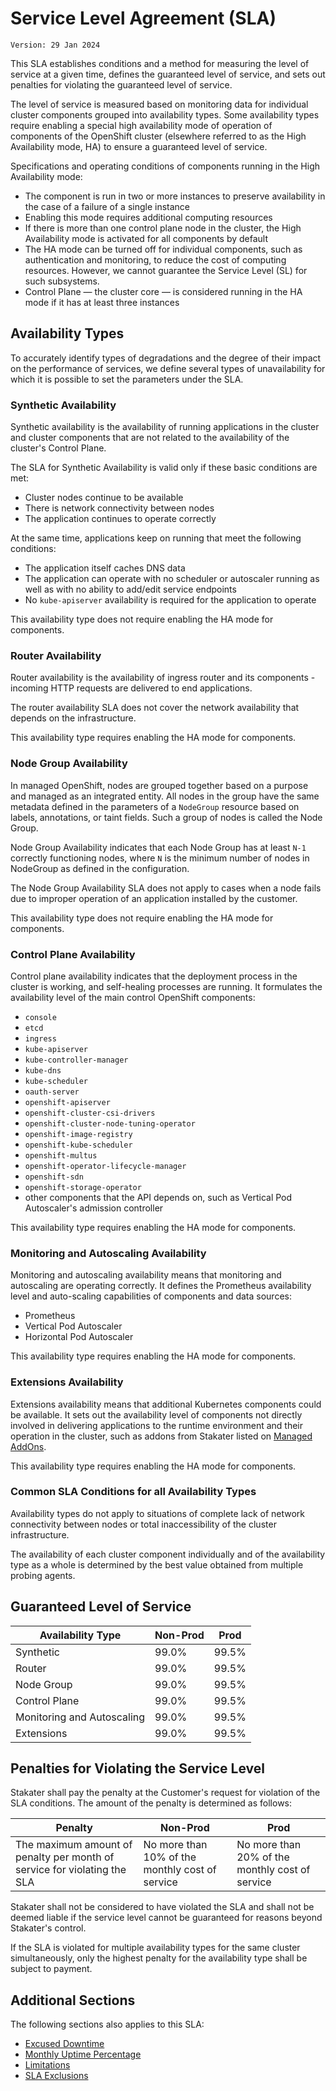 # Service Level Agreement (SLA)

`Version: 29 Jan 2024`

This SLA establishes conditions and a method for measuring the level of service at a given time, defines the guaranteed level of service, and sets out penalties for violating the guaranteed level of service.

The level of service is measured based on monitoring data for individual cluster components grouped into availability types. Some availability types require enabling a special high availability mode of operation of components of the OpenShift cluster (elsewhere referred to as the High Availability mode, HA) to ensure a guaranteed level of service.

Specifications and operating conditions of components running in the High Availability mode:

* The component is run in two or more instances to preserve availability in the case of a failure of a single instance
* Enabling this mode requires additional computing resources
* If there is more than one control plane node in the cluster, the High Availability mode is activated for all components by default
* The HA mode can be turned off for individual components, such as authentication and monitoring, to reduce the cost of computing resources. However, we cannot guarantee the Service Level (SL) for such subsystems.
* Control Plane — the cluster core — is considered running in the HA mode if it has at least three instances

## Availability Types

To accurately identify types of degradations and the degree of their impact on the performance of services, we define several types of unavailability for which it is possible to set the parameters under the SLA.

### Synthetic Availability

Synthetic availability is the availability of running applications in the cluster and cluster components that are not related to the availability of the cluster's Control Plane.

The SLA for Synthetic Availability is valid only if these basic conditions are met:

* Cluster nodes continue to be available
* There is network connectivity between nodes
* The application continues to operate correctly

At the same time, applications keep on running that meet the following conditions:

* The application itself caches DNS data
* The application can operate with no scheduler or autoscaler running as well as with no ability to add/edit service endpoints
* No `kube-apiserver` availability is required for the application to operate

This availability type does not require enabling the HA mode for components.

### Router Availability

Router availability is the availability of ingress router and its components - incoming HTTP requests are delivered to end applications.

The router availability SLA does not cover the network availability that depends on the infrastructure.

This availability type requires enabling the HA mode for components.

### Node Group Availability

In managed OpenShift, nodes are grouped together based on a purpose and managed as an integrated entity. All nodes in the group have the same metadata defined in the parameters of a `NodeGroup` resource based on labels, annotations, or taint fields. Such a group of nodes is called the Node Group.

Node Group Availability indicates that each Node Group has at least `N-1` correctly functioning nodes, where `N` is the minimum number of nodes in NodeGroup as defined in the configuration.

The Node Group Availability SLA does not apply to cases when a node fails due to improper operation of an application installed by the customer.

This availability type does not require enabling the HA mode for components.

### Control Plane Availability

Control plane availability indicates that the deployment process in the cluster is working, and self-healing processes are running. It formulates the availability level of the main control OpenShift components:

* `console`
* `etcd`
* `ingress`
* `kube-apiserver`
* `kube-controller-manager`
* `kube-dns`
* `kube-scheduler`
* `oauth-server`
* `openshift-apiserver`
* `openshift-cluster-csi-drivers`
* `openshift-cluster-node-tuning-operator`
* `openshift-image-registry`
* `openshift-kube-scheduler`
* `openshift-multus`
* `openshift-operator-lifecycle-manager`
* `openshift-sdn`
* `openshift-storage-operator`
* other components that the API depends on, such as Vertical Pod Autoscaler's admission controller

This availability type requires enabling the HA mode for components.

### Monitoring and Autoscaling Availability

Monitoring and autoscaling availability means that monitoring and autoscaling are operating correctly. It defines the Prometheus availability level and auto-scaling capabilities of components and data sources:

* Prometheus
* Vertical Pod Autoscaler
* Horizontal Pod Autoscaler

This availability type requires enabling the HA mode for components.

### Extensions Availability

Extensions availability means that additional Kubernetes components could be available. It sets out the availability level of components not directly involved in delivering applications to the runtime environment and their operation in the cluster, such as addons from Stakater listed on [Managed AddOns](https://docs.stakater.com/content/sre/addons/introduction.html).

This availability type requires enabling the HA mode for components.

### Common SLA Conditions for all Availability Types

Availability types do not apply to situations of complete lack of network connectivity between nodes or total inaccessibility of the cluster infrastructure.

The availability of each cluster component individually and of the availability type as a whole is determined by the best value obtained from multiple probing agents.

## Guaranteed Level of Service

Availability Type | Non-Prod | Prod
--- | --- | ---
Synthetic | 99.0% | 99.5%
Router | 99.0% | 99.5%
Node Group | 99.0% | 99.5%
Control Plane | 99.0% | 99.5%
Monitoring and Autoscaling | 99.0% | 99.5%
Extensions | 99.0% | 99.5%

## Penalties for Violating the Service Level

Stakater shall pay the penalty at the Customer's request for violation of the SLA conditions. The amount of the penalty is determined as follows:

Penalty | Non-Prod | Prod
--- | --- | ---
The maximum amount of penalty per month of service for violating the SLA | No more than 10% of the monthly cost of service | No more than 20% of the monthly cost of service

Stakater shall not be considered to have violated the SLA and shall not be deemed liable if the service level cannot be guaranteed for reasons beyond Stakater's control.

If the SLA is violated for multiple availability types for the same cluster simultaneously, only the highest penalty for the availability type shall be subject to payment.

## Additional Sections

The following sections also applies to this SLA:

* [Excused Downtime](https://docs.stakater.com/saap/legal-documents/sla.html#6-excused-downtime)
* [Monthly Uptime Percentage](https://docs.stakater.com/saap/legal-documents/sla.html#7-monthly-uptime-percentage)
* [Limitations](https://docs.stakater.com/saap/legal-documents/sla.html#10-limitations)
* [SLA Exclusions](https://docs.stakater.com/saap/legal-documents/sla.html#13-sla-exclusions)
